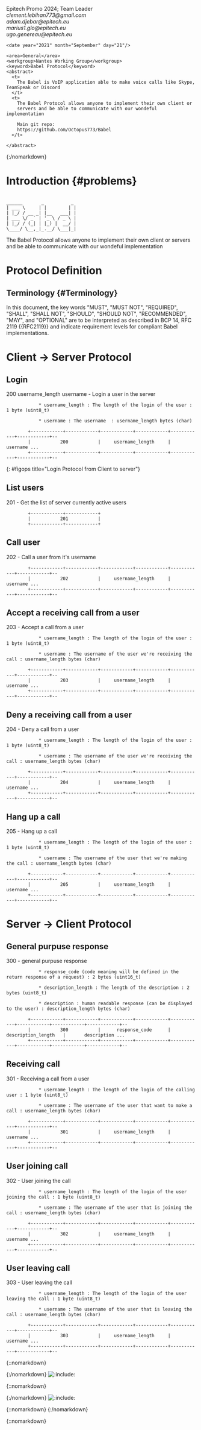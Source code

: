 <?xml version="1.0" encoding="UTF-8"?>
  <?xml-stylesheet type='text/xsl' href='rfc2629.xslt' ?>

<!DOCTYPE rfc SYSTEM "rfc2629.dtd" [
]>

<rfc ipr="trust200902" docName="draft-babel-protocol-v0.1"
     category="info" >

<?rfc toc="yes"?>
<?rfc sortrefs="yes"?>
<?rfc symrefs="yes" ?>

  <front>
    <title abbrev="Babel Protocol">
      EPITECH's VoIP Project 2021; Babel
    </title>
    <author initials="C" surname="Le Bihan" fullname="Clément Le Bihan">
      <organization>Epitech Promo 2024; Team Leader</organization>
      <address>
        <email>clement.lebihan773@gmail.com</email>
      </address>
    </author>
    <author initials="A" surname="Djebar" fullname="Adam Djebar">
      <address>
        <email>adam.djebar@epitech.eu</email>
      </address>
    </author>
    <author initials="M" surname="Glo" fullname="Marius Glo">
      <address>
        <email>marius1.glo@epitech.eu</email>
      </address>
    </author>
    <author initials="U" surname="Genereau" fullname="Ugo Genereau">
      <address>
        <email>ugo.genereau@epitech.eu</email>
      </address>
    </author>

    <date year="2021" month="September" day="21"/>

    <area>General</area>
    <workgroup>Nantes Working Group</workgroup>
    <keyword>Babel Protocol</keyword>
    <abstract>
      <t>
        The Babel is VoIP application able to make voice calls like Skype, TeamSpeak or Discord
      </t>
      <t>
        The Babel Protocol allows anyone to implement their own client or
        servers and be able to communicate with our wondeful implementation

        Main git repo:
        https://github.com/Octopus773/Babel
      </t>

    </abstract>
  </front>

  <middle>

{:/nomarkdown}

Introduction        {#problems}
============

~~~~~~~~~~

______       _          _
| ___ \     | |        | |
| |_/ / __ _| |__   ___| |
| ___ \/ _` | '_ \ / _ \ |
| |_/ / (_| | |_) |  __/ |
\____/ \__,_|_.__/ \___|_|

~~~~~~~~~~

 The Babel Protocol allows anyone to implement their own client or
 servers and be able to communicate with our wondeful implementation


Protocol Definition
===================

Terminology          {#Terminology}
-----------
In this document, the key words "MUST", "MUST NOT", "REQUIRED",
"SHALL", "SHALL NOT", "SHOULD", "SHOULD NOT", "RECOMMENDED", "MAY",
and "OPTIONAL" are to be interpreted as described in BCP 14, RFC 2119
{{RFC2119}} and indicate requirement levels for compliant Babel
implementations.


Client -> Server Protocol
=========================

Login
--------------

200 username_length username - Login a user in the server

                * username_length : The length of the login of the user : 1 byte (uint8_t)

                * username : The username  : username_length bytes (char)


~~~~~~~~~~
        +------------+------------+------------+------------+------------+------------+--
        |           200           |     username_length     |          username ...
        +------------+------------+------------+------------+------------+------------+--
~~~~~~~~~~
{: #figops title="Login Protocol from Client to server"}

List users
--------------

201 - Get the list of server currently active users

~~~~~~~~~~
        +------------+------------+
        |           201           |
        +------------+------------+
~~~~~~~~~~

Call user
--------------

202 - Call a user from it's username

~~~~~~~~~~
        +------------+------------+------------+------------+------------+------------+--
        |           202           |     username_length     |          username ...
        +------------+------------+------------+------------+------------+------------+--
~~~~~~~~~~

Accept a receiving call from a user
--------------

203 - Accept a call from a user

                * username_length : The length of the login of the user : 1 byte (uint8_t)

                * username : The username of the user we're receiving the call : username_length bytes (char)

~~~~~~~~~~
        +------------+------------+------------+------------+------------+------------+--
        |           203           |     username_length     |          username ...
        +------------+------------+------------+------------+------------+------------+--
~~~~~~~~~~

Deny a receiving call from a user
--------------

204 - Deny a call from a user

                * username_length : The length of the login of the user : 1 byte (uint8_t)

                * username : The username of the user we're receiving the call : username_length bytes (char)

~~~~~~~~~~
        +------------+------------+------------+------------+------------+------------+--
        |           204           |     username_length     |          username ...
        +------------+------------+------------+------------+------------+------------+--
~~~~~~~~~~

Hang up a call
--------------

205 - Hang up a call

                * username_length : The length of the login of the user : 1 byte (uint8_t)

                * username : The username of the user that we're making the call : username_length bytes (char)

~~~~~~~~~~
        +------------+------------+------------+------------+------------+------------+--
        |           205           |     username_length     |          username ...
        +------------+------------+------------+------------+------------+------------+--
~~~~~~~~~~

Server -> Client Protocol
=========================

General purpuse response
--------------

300 - general purpuse response

                * response_code (code meaning will be defined in the return response of a request) : 2 bytes (uint16_t)

                * description_length : The length of the description : 2 bytes (uint8_t)

                * description : human readable response (can be displayed to the user) : description_length bytes (char)

~~~~~~~~~~
        +------------+------------+------------+------------+------------+------------+------------+------------+--
        |           300           |      response_code      |    description_length   |       description ...
        +------------+------------+------------+------------+------------+------------+------------+------------+--
~~~~~~~~~~


Receiving call
--------------

301 - Receiving a call from a user

                * username_length : The length of the login of the calling user : 1 byte (uint8_t)

                * username : The username of the user that want to make a call : username_length bytes (char)

~~~~~~~~~~
        +------------+------------+------------+------------+------------+------------+--
        |           301           |     username_length     |          username ...
        +------------+------------+------------+------------+------------+------------+--
~~~~~~~~~~

User joining call
--------------

302 - User joining the call

                * username_length : The length of the login of the user joining the call : 1 byte (uint8_t)

                * username : The username of the user that is joining the call : username_length bytes (char)

~~~~~~~~~~
        +------------+------------+------------+------------+------------+------------+--
        |           302           |     username_length     |          username ...
        +------------+------------+------------+------------+------------+------------+--
~~~~~~~~~~

User leaving call
--------------

303 - User leaving the call

                * username_length : The length of the login of the user leaving the call : 1 byte (uint8_t)

                * username : The username of the user that is leaving the call : username_length bytes (char)

~~~~~~~~~~
        +------------+------------+------------+------------+------------+------------+--
        |           303           |     username_length     |          username ...
        +------------+------------+------------+------------+------------+------------+--
~~~~~~~~~~

{::nomarkdown}

</middle>

<back>

  <references title='Normative References'>

{:/nomarkdown}
![:include:](RFC2119)

{::nomarkdown}

  </references>

  <references title='Informative References'>

{:/nomarkdown}
![:include:](RFC5389)

{::nomarkdown}
  </references>
{:/nomarkdown}


{::nomarkdown}

</back>
</rfc>
